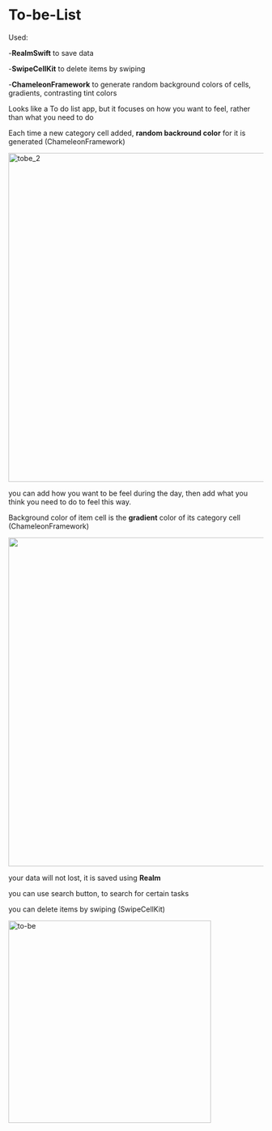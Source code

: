 # To-be-List
Used:

-**RealmSwift** to save data

-**SwipeCellKit** to delete items by swiping

-**ChameleonFramework** to generate random background colors of cells, gradients, contrasting tint colors


Looks like a To do list app, but it focuses on how you want to feel, rather than what you need to do

Each time a new category cell added, **random backround color** for it is generated (ChameleonFramework)

<img width="550" height="650" alt="tobe_2" src="https://user-images.githubusercontent.com/71122864/181023850-dc373697-76df-4521-979b-7ace711e4278.png">

you can add how you want to be feel during the day, then add what you think you need to do to feel this way.

Background color of item cell is the **gradient** color of its category cell (ChameleonFramework)

<img height="650" src="https://user-images.githubusercontent.com/71122864/181023249-c1151f93-0652-42f0-ad61-ded8f4e365ed.png">

your data will not lost, it is saved using **Realm**

you can use search button, to search for certain tasks

you can delete items by swiping (SwipeCellKit)

<img width="400" alt="to-be" src="https://user-images.githubusercontent.com/71122864/181023561-add230a0-e92f-4798-bde6-8544b6e56e6f.png">




